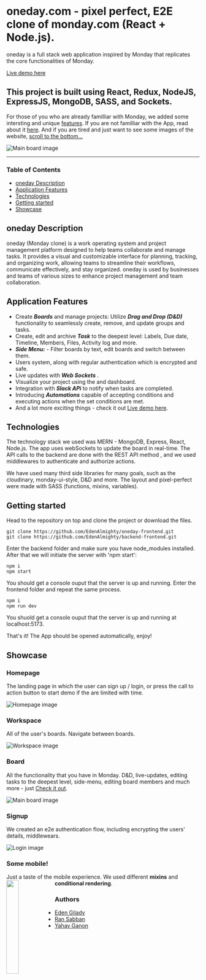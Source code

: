 # oneday.com - pixel perfect, E2E clone of monday.com (React + Node.js). 

oneday is a full stack web application inspired by Monday that replicates the core functionalities of Monday.

[Live demo here](https://oneday-8mdx.onrender.com/ "oneday link")
## This project is built using React, Redux, NodeJS, ExpressJS, MongoDB, SASS, and Sockets.


For those of you who are already familliar with Monday, we added some intersting and unique [features](#application-features).
If you are not familliar with the App, read about it [here](#oneday-description).
And if you are tired and just want to see some images of the website, [scroll to the bottom...](#showcase)

![Main board image](https://res.cloudinary.com/die0jjugu/image/upload/v1716236318/oneday-board_nbg3j3.png)

___

### Table of Contents
- [oneday Description](#oneday-description)
- [Application Features](#application-features)
- [Technologies](#technologies)
- [Getting started](#getting-started)
- [Showcase](#showcase)

## oneday Description
oneday (Monday clone) is a work operating system and project management platform designed to help teams collaborate and manage tasks. It provides a visual and customizable interface for planning, tracking, and organizing work, allowing teams to streamline their workflows, communicate effectively, and stay organized. oneday is used by businesses and teams of various sizes to enhance project management and team collaboration.

## Application Features
- Create ***Boards*** and manage projects: Utilize ***Drag and Drop (D&D)*** functionality to seamlessly create, remove, and update groups and tasks.
- Create, edit and archive ***Task*** to the deepest level: Labels, Due date, Timeline, Members, Files, Activity log and more.
- ***Side Menu:*** - Filter boards by text, edit boards and switch between them.
- Users system, along with regular authentication which is encrypted and safe.
- Live updates with ***Web Sockets*** .
- Visualize your project using the and dashboard.
- Integration with ***Slack APi*** to notify when tasks are completed.
- Introducing ***Automations*** capable of accepting conditions and executing actions when the set conditions are met.
- And a lot more exciting things - check it out [Live demo here](https://oneday-8mdx.onrender.com/ "oneday link").


## Technologies

The technology stack we used was MERN - MongoDB, Express, React, Node.js.
The app uses webSockets to update the board in real-time.
The API calls to the backend are done with the REST API method , and we used middlewares to authenticate and authorize actions.

We have used many third side libraries for many goals, such as the cloudinary, monday-ui-style, D&D and more.
The layout and pixel-perfect were made with SASS (functions, mixins, variables). 

## Getting started

Head to the repository on top and clone the project or download the files.

```
git clone https://github.com/EdenAlmighty/oneday-frontend.git
git clone https://github.com/EdenAlmighty/backend-frontend.git
```

Enter the backend folder and make sure you have node_modules installed. After that we will initiate the server with 'npm start':

```
npm i 
npm start
```

You should get a console ouput that the server is up and running.
Enter the frontend folder and repeat the same process.

```
npm i 
npm run dev
```

You shuold get a console ouput that the server is up and running at localhost:5173.

That's it! The App should be opened automatically, enjoy!

## Showcase

### Homepage
The landing page in which the user can sign up / login, or press the call to action button to start demo if the are limited with time.

![Homepage image](https://res.cloudinary.com/die0jjugu/image/upload/v1716235552/oneday-img2_pdl0xn.png "Home-page")

### Workspace
All of the user's boards. Navigate between boards.

![Workspace image](https://res.cloudinary.com/die0jjugu/image/upload/v1716236316/oneday-workspace_tczqjt.png)

### Board
All the functionality that you have in Monday. D&D, live-updates, editing tasks to the deepest level, side-menu, editing board members and much more - just  [Check it out](https://oneday-8mdx.onrender.com/ "oneday link").

![Main board image](https://res.cloudinary.com/die0jjugu/image/upload/v1716236318/oneday-board_nbg3j3.png)

### Signup
We created an e2e authentication flow, including encrypting the users' details, middlewears.

![Login image](https://res.cloudinary.com/die0jjugu/image/upload/v1716235549/oneday-img4_bzb2oi.png "login-page")


### Some mobile!
Just a taste of the mobile experience. We used different **mixins** and **conditional rendering**. 
<img src="https://res.cloudinary.com/die0jjugu/image/upload/v1716235549/oneday-img5_2_zjamax.png" width="25%" style="float: left;"/>


### Authors
 - [Eden Gilady](https://github.com/EdenAlmighty)
 - [Ran Sabban](https://github.com/RanSabban)
 - [Yahav Ganon](https://github.com/YahavGanon)
